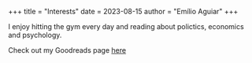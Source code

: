 +++
title = "Interests"
date = 2023-08-15
author = "Emílio Aguiar"
+++

I enjoy hitting the gym every day and reading about polictics, economics and psychology.

Check out my Goodreads page [here](https://www.goodreads.com/user/show/185718623-emilio-aguiar)

